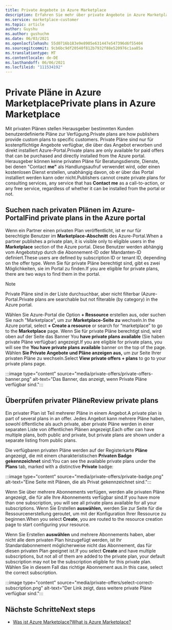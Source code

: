 ```yaml
---
title: Private Angebote in Azure Marketplace
description: Erfahren Sie mehr über private Angebote in Azure Marketplace.
ms.service: marketplace-customer
ms.topic: article
author: Guyshu
ms.author: gushuchm
ms.date: 06/03/2021
ms.openlocfilehash: 55d0716b183e9e8905e631447e547396d6f55404
ms.sourcegitcommit: 9cb6bc9df20540f812b7932f88e520976c1aa85a
ms.translationtype: MT
ms.contentlocale: de-DE
ms.lasthandoff: 06/06/2021
ms.locfileid: "111534192"
---
```

# <a name="private-plans-in-azure-marketplace"></a><span data-ttu-id="7bd49-103">Private Pläne in Azure Marketplace</span><span class="sxs-lookup"><span data-stu-id="7bd49-103">Private plans in Azure Marketplace</span></span>

<span data-ttu-id="7bd49-104">Mit privaten Plänen stellen Herausgeber bestimmten Kunden benutzerdefinierte Pläne zur Verfügung.</span><span class="sxs-lookup"><span data-stu-id="7bd49-104">Private plans are how publishers provide custom plans to specific customers.</span></span> <span data-ttu-id="7bd49-105">Private Pläne sind nur für kostenpflichtige Angebote verfügbar, die über das Angebot erworben und direkt installiert Azure-Portal.</span><span class="sxs-lookup"><span data-stu-id="7bd49-105">Private plans are only available for paid offers that can be purchased and directly installed from the Azure portal.</span></span> <span data-ttu-id="7bd49-106">Herausgeber können keine privaten Pläne für Beratungsdienste, Dienste, bei denen "Contact **me"** als Handlungsaufruf verwendet wird, oder einen kostenlosen Dienst erstellen, unabhängig davon, ob er über das Portal installiert werden kann oder nicht.</span><span class="sxs-lookup"><span data-stu-id="7bd49-106">Publishers cannot create private plans for consulting services, any service that has **Contact me** as a call-to-action, or any free service, regardless of whether it can be installed from the portal or not.</span></span>

## <a name="find-private-plans-in-the-azure-portal"></a><span data-ttu-id="7bd49-107">Suchen nach privaten Plänen im Azure-Portal</span><span class="sxs-lookup"><span data-stu-id="7bd49-107">Find private plans in the Azure portal</span></span>

<span data-ttu-id="7bd49-108">Wenn ein Partner einen privaten Plan veröffentlicht, ist er nur für berechtigte Benutzer im **Marketplace-Abschnitt** des Azure-Portal.</span><span class="sxs-lookup"><span data-stu-id="7bd49-108">When a partner publishes a private plan, it is visible only to eligible users in the **Marketplace** section of the Azure portal.</span></span> <span data-ttu-id="7bd49-109">Diese Benutzer werden abhängig vom Angebotstyp durch die Abonnement-ID oder Mandanten-ID definiert.</span><span class="sxs-lookup"><span data-stu-id="7bd49-109">These users are defined by subscription ID or tenant ID, depending on the offer type.</span></span> <span data-ttu-id="7bd49-110">Wenn Sie für private Pläne berechtigt sind, gibt es zwei Möglichkeiten, sie im Portal zu finden.</span><span class="sxs-lookup"><span data-stu-id="7bd49-110">If you are eligible for private plans, there are two ways to find them in the portal.</span></span>

> [!NOTE]
> <span data-ttu-id="7bd49-111">Private Pläne sind in der Liste durchsuchbar, aber nicht filterbar (Azure-Portal.</span><span class="sxs-lookup"><span data-stu-id="7bd49-111">Private plans are searchable but not filterable (by category) in the Azure portal.</span></span>

<span data-ttu-id="7bd49-112">Wählen Sie Azure-Portal die Option **+ Ressource** erstellen aus, oder suchen Sie nach "Marketplace", um zur **Marketplace-Seite zu** wechseln.</span><span class="sxs-lookup"><span data-stu-id="7bd49-112">In the Azure portal, select **+ Create a resource** or search for “marketplace” to go to the **Marketplace** page.</span></span> <span data-ttu-id="7bd49-113">Wenn Sie für private Pläne berechtigt sind, wird oben auf der Seite das Banner You **have private plans available** (Sie haben private Pläne verfügbar) angezeigt.</span><span class="sxs-lookup"><span data-stu-id="7bd49-113">If you are eligible for private plans, you will see the **You have private plans available** banner on the top of the page.</span></span> <span data-ttu-id="7bd49-114">Wählen **Sie Private Angebote und Pläne anzeigen aus,** um zur Seite Ihrer privaten Pläne zu wechseln.</span><span class="sxs-lookup"><span data-stu-id="7bd49-114">Select **View private offers + plans** to go to your private plans page.</span></span>

:::image type="content" source="media/private-offers/private-offers-banner.png" alt-text="Das Banner, das anzeigt, wenn Private Pläne verfügbar sind.":::

## <a name="review-private-plans"></a><span data-ttu-id="7bd49-116">Überprüfen privater Pläne</span><span class="sxs-lookup"><span data-stu-id="7bd49-116">Review private plans</span></span>

<span data-ttu-id="7bd49-117">Ein privater Plan ist Teil mehrerer Pläne in einem Angebot.</span><span class="sxs-lookup"><span data-stu-id="7bd49-117">A private plan is part of several plans in an offer.</span></span> <span data-ttu-id="7bd49-118">Jedes Angebot kann mehrere Pläne haben, sowohl öffentliche als auch private, aber private Pläne werden in einer separaten Liste von öffentlichen Plänen angezeigt.</span><span class="sxs-lookup"><span data-stu-id="7bd49-118">Each offer can have multiple plans, both public and private, but private plans are shown under a separate listing from public plans.</span></span>

<span data-ttu-id="7bd49-119">Die verfügbaren privaten Pläne werden auf der Registerkarte **Pläne** angezeigt, die mit einem charakteristischen **Privaten Badge gekennzeichnet** sind:</span><span class="sxs-lookup"><span data-stu-id="7bd49-119">You can see the available private plans under the **Plans** tab, marked with a distinctive **Private** badge:</span></span>

:::image type="content" source="media/private-offers/private-badge.png" alt-text="Eine Seite mit Plänen, die als Privat gekennzeichnet sind.":::

<span data-ttu-id="7bd49-121">Wenn Sie über mehrere Abonnements verfügen, werden alle privaten Pläne angezeigt, die für alle Ihre Abonnements verfügbar sind.</span><span class="sxs-lookup"><span data-stu-id="7bd49-121">If you have more than one subscription, you will see all private plans available for all your subscriptions.</span></span> <span data-ttu-id="7bd49-122">Wenn Sie Erstellen **auswählen,** werden Sie zur Seite für die Ressourcenerstellung geroutet, um mit der Konfiguration Ihrer Ressource zu beginnen.</span><span class="sxs-lookup"><span data-stu-id="7bd49-122">When you select **Create**, you are routed to the resource creation page to start configuring your resource.</span></span>

<span data-ttu-id="7bd49-123">Wenn Sie Erstellen **auswählen** und mehrere Abonnements haben, aber nicht alle dem privaten Plan hinzugefügt werden, ist Ihr Standardabonnement möglicherweise nicht das Abonnement, das für diesen privaten Plan geeignet ist.</span><span class="sxs-lookup"><span data-stu-id="7bd49-123">If you select **Create** and have multiple subscriptions, but not all of them are added to the private plan, your default subscription may not be the subscription eligible for this private plan.</span></span> <span data-ttu-id="7bd49-124">Wählen Sie in diesem Fall das richtige Abonnement aus.</span><span class="sxs-lookup"><span data-stu-id="7bd49-124">In this case, select the correct subscription.</span></span>

:::image type="content" source="media/private-offers/select-correct-subscription.png" alt-text="Der Link zeigt, dass weitere private Pläne verfügbar sind.":::

## <a name="next-steps"></a><span data-ttu-id="7bd49-126">Nächste Schritte</span><span class="sxs-lookup"><span data-stu-id="7bd49-126">Next steps</span></span>

- [<span data-ttu-id="7bd49-127">Was ist Azure Marketplace?</span><span class="sxs-lookup"><span data-stu-id="7bd49-127">What is Azure Marketplace?</span></span>](azure-marketplace-overview.md)
